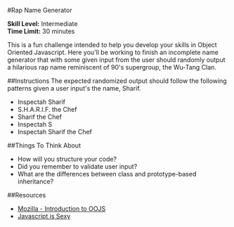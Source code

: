 #Rap Name Generator

__Skill Level:__ Intermediate  
__Time Limit:__ 30 minutes  

This is a fun challenge intended to help you develop your skills in Object Oriented Javascript. Here you'll be working to finish an incomplete name generator that with some given input from the user should randomly output a hilarious rap name reminiscent of 90's supergroup, the Wu-Tang Clan.

##Instructions
The expected randomized output should follow the following patterns given a user input's the name, Sharif.

- Inspectah Sharif
- S.H.A.R.I.F. the Chef
- Sharif the Chef
- Inspectah S
- Inspectah Sharif the Chef

##Things To Think About
- How will you structure your code?  
- Did you remember to validate user input?  
- What are the differences between class and prototype-based inheritance?  

##Resources
- [Mozilla - Introduction to OOJS](https://developer.mozilla.org/en-US/docs/Web/JavaScript/Introduction_to_Object-Oriented_JavaScript)
- [Javascript is Sexy](http://javascriptissexy.com/oop-in-javascript-what-you-need-to-know/)
